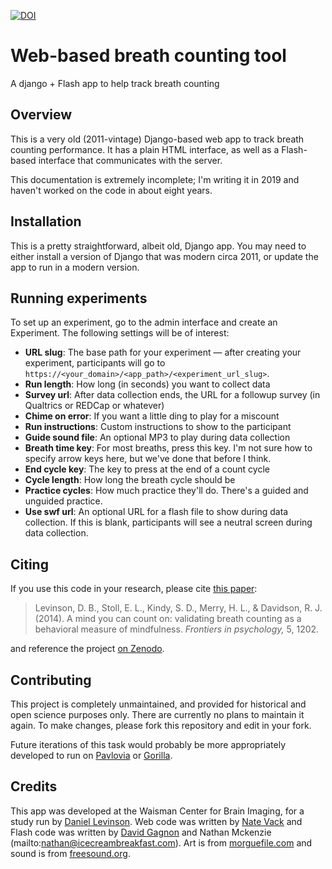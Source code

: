 [![DOI](https://zenodo.org/badge/189608566.svg)](https://zenodo.org/badge/latestdoi/189608566)

# Web-based breath counting tool

A django + Flash app to help track breath counting

## Overview

This is a very old (2011-vintage) Django-based web app to track breath counting performance. It has a plain HTML interface, as well as a Flash-based interface that communicates with the server.

This documentation is extremely incomplete; I'm writing it in 2019 and haven't worked on the code in about eight years.

## Installation

This is a pretty straightforward, albeit old, Django app. You may need to either install a version of Django that was modern circa 2011, or update the app to run in a modern version.

## Running experiments

To set up an experiment, go to the admin interface and create an Experiment. The following settings will be of interest:

* **URL slug**: The base path for your experiment — after creating your experiment, participants will go to `https://<your_domain>/<app_path>/<experiment_url_slug>`.
* **Run length**: How long (in seconds) you want to collect data
* **Survey url**: After data collection ends, the URL for a followup survey (in Qualtrics or REDCap or whatever)
* **Chime on error**: If you want a little ding to play for a miscount
* **Run instructions**: Custom instructions to show to the participant
* **Guide sound file**: An optional MP3 to play during data collection
* **Breath time key**: For most breaths, press this key. I'm not sure how to specify arrow keys here, but we've done that before I think.
* **End cycle key**: The key to press at the end of a count cycle
* **Cycle length**: How long the breath cycle should be
* **Practice cycles**: How much practice they'll do. There's a guided and unguided practice.
* **Use swf url**: An optional URL for a flash file to show during data collection. If this is blank, participants will see a neutral screen during data collection.



## Citing

If you use this code in your research, please cite [this paper](https://www.frontiersin.org/articles/10.3389/fpsyg.2014.01202/full):

> Levinson, D. B., Stoll, E. L., Kindy, S. D., Merry, H. L., & Davidson, R. J. (2014). A mind you can count on: validating breath counting as a behavioral measure of mindfulness. _Frontiers in psychology,_ 5, 1202.

and reference the project [on Zenodo](https://doi.org/10.5281/zenodo.3236445).

## Contributing

This project is completely unmaintained, and provided for historical and open science purposes only. There are currently no plans to maintain it again. To make changes, please fork this repository and edit in your fork.

Future iterations of this task would probably be more appropriately developed to run on [Pavlovia](https://pavlovia.org/) or [Gorilla](https://gorilla.sc/).

## Credits

This app was developed at the Waisman Center for Brain Imaging, for a study run by [Daniel Levinson](mailto:danlevinson@gmail.com). Web code was written by [Nate Vack](mailto:njvack@wisc.edu) and Flash code was written by [David Gagnon](mailto:djgagnon@wisc.edu) and Nathan Mckenzie (mailto:nathan@icecreambreakfast.com). Art is from [morguefile.com](https://morguefile.com/) and sound is from [freesound.org](https://freesound.org/).
